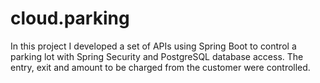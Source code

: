 # cloud.parking
In this project I developed a set of APIs using Spring Boot to control a parking lot with Spring Security and PostgreSQL database access. The entry, exit and amount to be charged from the customer were controlled.
